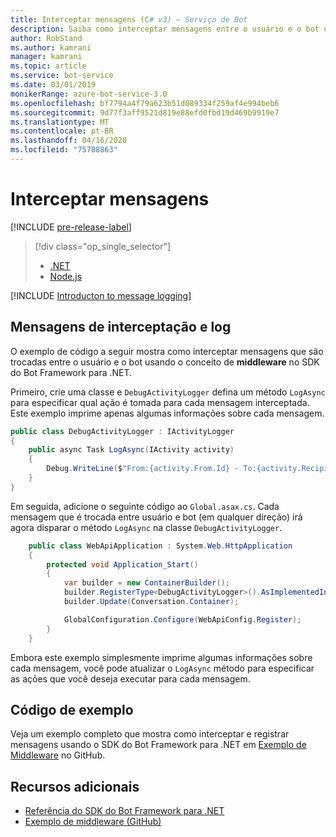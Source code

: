 ```yaml
---
title: Interceptar mensagens (C# v3) – Serviço de Bot
description: Saiba como interceptar mensagens entre o usuário e o bot usando o SDK do Bot Framework para .NET.
author: RobStand
ms.author: kamrani
manager: kamrani
ms.topic: article
ms.service: bot-service
ms.date: 03/01/2019
monikerRange: azure-bot-service-3.0
ms.openlocfilehash: bf7794a4f79a623b51d089334f259af4e994beb6
ms.sourcegitcommit: 9d77f3aff9521d819e88efd0fbd19d469b9919e7
ms.translationtype: MT
ms.contentlocale: pt-BR
ms.lasthandoff: 04/16/2020
ms.locfileid: "75788863"
---
```

# <a name="intercept-messages"></a>Interceptar mensagens

[!INCLUDE [pre-release-label](../includes/pre-release-label-v3.md)]

> [!div class="op_single_selector"]
> - [.NET](../dotnet/bot-builder-dotnet-middleware.md)
> - [Node.js](../nodejs/bot-builder-nodejs-intercept-messages.md)

[!INCLUDE [Introducton to message logging](../includes/snippet-message-logging-intro.md)]

## <a name="intercept-and-log-messages"></a>Mensagens de interceptação e log

O exemplo de código a seguir mostra como interceptar mensagens que são trocadas entre o usuário e o bot usando o conceito de **middleware** no SDK do Bot Framework para .NET. 

Primeiro, crie uma classe e `DebugActivityLogger` defina um método `LogAsync` para especificar qual ação é tomada para cada mensagem interceptada. Este exemplo imprime apenas algumas informações sobre cada mensagem.

```cs
public class DebugActivityLogger : IActivityLogger
{
    public async Task LogAsync(IActivity activity)
    {
        Debug.WriteLine($"From:{activity.From.Id} - To:{activity.Recipient.Id} - Message:{activity.AsMessageActivity()?.Text}");
    }
}
```

Em seguida, adicione o seguinte código ao `Global.asax.cs`.  Cada mensagem que é trocada entre usuário e bot (em qualquer direção) irá agora disparar o método `LogAsync` na classe `DebugActivityLogger`. 

```cs
    public class WebApiApplication : System.Web.HttpApplication
    {
        protected void Application_Start()
        {
            var builder = new ContainerBuilder();
            builder.RegisterType<DebugActivityLogger>().AsImplementedInterfaces().InstancePerDependency();
            builder.Update(Conversation.Container);

            GlobalConfiguration.Configure(WebApiConfig.Register);
        }
    }
```

Embora este exemplo simplesmente imprime algumas informações sobre cada mensagem, você pode atualizar o `LogAsync` método para especificar as ações que você deseja executar para cada mensagem. 

## <a name="sample-code"></a>Código de exemplo 

Veja um exemplo completo que mostra como interceptar e registrar mensagens usando o SDK do Bot Framework para .NET em <a href="https://github.com/Microsoft/BotBuilder-Samples/tree/v3-sdk-samples/CSharp/core-Middleware" target="_blank">Exemplo de Middleware</a> no GitHub. 

## <a name="additional-resources"></a>Recursos adicionais

- <a href="/dotnet/api/?view=botbuilder-3.11.0" target="_blank">Referência do SDK do Bot Framework para .NET</a>
- <a href="https://github.com/Microsoft/BotBuilder-Samples/tree/v3-sdk-samples/CSharp/core-Middleware" target="_blank">Exemplo de middleware (GitHub)</a>
